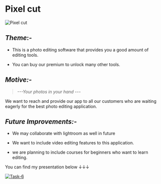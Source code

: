 <!--Written and Developed by Kaushik.-->

# Pixel cut

![Pixel cut](https://github.com/kmk61003/COGNIZANCE-/blob/main/TASK-3/Web%201920%20%E2%80%93%201.png)

## *Theme*:-

* This is a photo editing software that provides you a good amount of editing tools.
  
* You can buy our premium to unlock many other tools.



## *Motive:-*

>*---Your photos in your hand ---*

We want to reach and provide our app to all our customers who are waiting eagerly for the best photo editing application.



## *Future Improvements:-*

* We may collaborate with lightroom as well in future

* We want to include video editing features to this application.

* we are planning to include courses for beginners who want to learn editing.
  
You can find my presentation below ↓↓↓

  [![Task-6](https://res.cloudinary.com/marcomontalbano/image/upload/v1646197379/video_to_markdown/images/youtube--CSio8LKEH2g-c05b58ac6eb4c4700831b2b3070cd403.jpg)](https://youtu.be/CSio8LKEH2g "Task-6")

